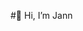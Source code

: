  #👋 Hi, I’m Jann


<!---
userjann/userjann is a ✨ special ✨ repository because its `README.md` (this file) appears on your GitHub profile.
You can click the Preview link to take a look at your changes.
--->
